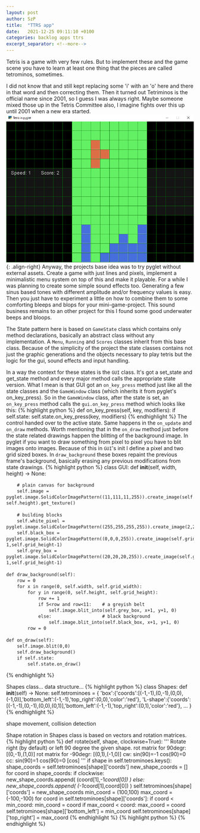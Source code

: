 ```yaml
---
layout: post
author: SzP
title:  "TTRS app"
date:   2021-12-25 09:11:10 +0100
categories: backlog apps ttrs
excerpt_separator: <!--more-->
---
```

Tetris is a game with very few rules. But to implement these and the game scene you have to learn at least one thing that the pieces are called tetrominos, sometimes.
<!--more-->
I did not know that and still kept replacing some 'i' with an 'o' here and there in that word and then correcting them. Then it turned out Tetriminos is the official name since 2001, so I guess I was always right. Maybe someone mixed those up in the Tetris Committee also, I imagine fights over this up until 2001 when a new era started.
![app image](https://github.com/PeterSzasz/ttrs/raw/main/screenshot.png){: .align-right}
Anyway, the projects base idea was to try pyglet without external assets. Create a game with just lines and pixels, implement a minimalistic menu system on top of this and make it playable. For a while I was planning to create some simple sound effects too. Generating a few sinus based tones with different amplitude and/or frequency values is easy. Then you just have to experiment a little on how to combine them to some comforting bleeps and blops for your mini-game-project. This sound business remains to an other project for this I found some good underwater beeps and bloops.

The State pattern here is based on `GameState` class which contains only method declarations, basically an abstract class without any implementation. A `Menu`, `Running` and `Scores` classes inherit from this base class.
Because of the simplicity of the project the state classes contains not just the graphic generations and the objects necessary to play tetris but the logic for the gui, sound effects and input handling.

In a way the context for these states is the `GUI` class. It's got a set_state and get_state method and every major method calls the appropriate state version. What I mean is that GUI got an `on_key_press` method just like all the state classes and the `GameWindow` class (which inherits it from pyglet's on_key_press). So in the `GameWindow` class, after the state is set, an `on_key_press` method calls the `gui.on_key_press` method which looks like this:
{% highlight python %}
def on_key_press(self, key, modifiers):
    if self.state:
        self.state.on_key_press(key, modifiers)
{% endhighlight %}
The control handed over to the active state. Same happens in the `on_update` and `on_draw` methods.
Worth mentioning that in the `on_draw` method just before the state related drawings happen the blitting of the background image. In pyglet if you want to draw something from pixel to pixel you have to blit images onto images. Because of this in `GUI`'s init I define a pixel and two grid sized boxes. In `draw_background` these boxes repaint the previous frame's background, basically erasing any previous modifications from state drawings.
{% highlight python %}
class GUI:
    def __init__(self, width, height) -> None:

        # plain canvas for background
        self.image = pyglet.image.SolidColorImagePattern((11,111,11,255)).create_image(self.width, self.height).get_texture()

        # building blocks
        self.white_pixel = pyglet.image.SolidColorImagePattern((255,255,255,255)).create_image(2,2)
        self.black_box = pyglet.image.SolidColorImagePattern((0,0,0,255)).create_image(self.grid_width-1,self.grid_height-1)
        self.grey_box = pyglet.image.SolidColorImagePattern((20,20,20,255)).create_image(self.grid_width-1,self.grid_height-1)

    def draw_background(self):
        row = 0
        for x in range(0, self.width, self.grid_width):
            for y in range(0, self.height, self.grid_height):
                row += 1
                if 5<row and row<11:    # a greyish belt
                    self.image.blit_into(self.grey_box, x+1, y+1, 0)
                else:                   # black background
                    self.image.blit_into(self.black_box, x+1, y+1, 0)
            row = 0

    def on_draw(self):
        self.image.blit(0,0)
        self.draw_background()
        if self.state:
            self.state.on_draw()
{% endhighlight %}


Shapes class... data structure...
{% highlight python %}
class Shapes:
    def __init__(self) -> None:
        self.tetrominoes = {
            'box':{'coords':[(-1,-1),(0,-1),(0,0),(-1,0)],'bottom_left':(-1,-1),'top_right':(0,0),'color':'red'},
            'L-shape':{'coords':[(-1,-1),(0,-1),(0,0),(0,1)],'bottom_left':(-1,-1),'top_right':(0,1),'color':'red'},
            ...
            }
{% endhighlight %}

shape movement, collision detection

Shape rotation in Shapes class is based on vectors and rotation matrices.
{% highlight python %}
def rotate(self, shape, clockwise=True):
    '''
    Rotate right (by default) or left 90 degree the given shape.
    rot matrix for 90degr: [(0,-1),(1,0)]
    rot matrix for -90degr: [(0,1),(-1,0)]
    cw: sin(90)=-1 cos(90)=0
    cc: sin(90)=1 cos(90)=0
    [cos]
    '''
    if shape in self.tetrominoes.keys():
        shape_coords = self.tetrominoes[shape]['coords']
        new_shape_coords = []
        for coord in shape_coords:
            if clockwise:                    
                new_shape_coords.append( (coord[1],-1*coord[0]) )
            else:
                new_shape_coords.append( (-1*coord[1],coord[0]) )
        self.tetrominoes[shape]['coords'] = new_shape_coords
    min_coord = (100,100)
    max_coord = (-100,-100)
    for coord in self.tetrominoes[shape]['coords']:
        if coord < min_coord: min_coord = coord
        if max_coord < coord: max_coord = coord
    self.tetrominoes[shape]['bottom_left'] = min_coord
    self.tetrominoes[shape]['top_right'] = max_coord
{% endhighlight %}
{% highlight python %}
{% endhighlight %}